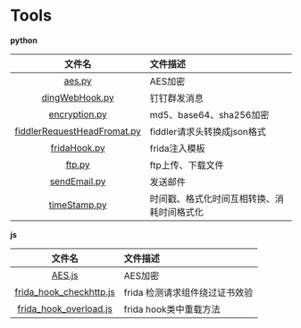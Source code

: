 # Tools

**python**
    
|文件名|文件描述|
|:-----:|:-----|
|[aes.py](https://github.com/baidu367/Tools/blob/main/python/aes.py)|AES加密|
|[dingWebHook.py](https://github.com/baidu367/Tools/blob/main/python/dingWebHook.py)|钉钉群发消息|
|[encryption.py](https://github.com/baidu367/Tools/blob/main/python/encryption.py)|md5、base64、sha256加密|
|[fiddlerRequestHeadFromat.py](https://github.com/baidu367/Tools/blob/main/python/fiddlerRequestHeadFromat.py)|fiddler请求头转换成json格式|
|[fridaHook.py](https://github.com/baidu367/Tools/blob/main/python/fridaHook.py)|frida注入模板|
|[ftp.py](https://github.com/baidu367/Tools/blob/main/python/ftp.py)|ftp上传、下载文件|
|[sendEmail.py](https://github.com/baidu367/Tools/blob/main/python/sendEmail.py)| 发送邮件|
|[timeStamp.py](https://github.com/baidu367/Tools/blob/main/python/timeStamp.py)| 时间戳、格式化时间互相转换、消耗时间格式化|

**js**

 |文件名|文件描述|
|:-----:|:-----|
|[AES.js](https://github.com/baidu367/Tools/blob/main/js/AES.js)|AES加密|
|[frida_hook_checkhttp.js](https://github.com/baidu367/Tools/blob/main/js/frida_hook_checkhttp.js)|frida 检测请求组件绕过证书效验|
|[frida_hook_overload.js](https://github.com/baidu367/Tools/blob/main/js/frida_hook_overload.js)|frida hook类中重载方法|